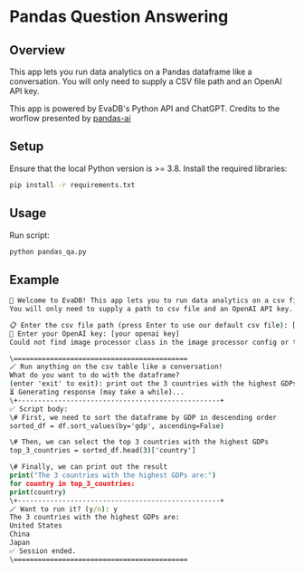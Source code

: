 # Pandas Question Answering

## Overview
This app lets you run data analytics on a Pandas dataframe like a conversation. You will only need to supply a CSV file path and an OpenAI API key.

This app is powered by EvaDB's Python API and ChatGPT. Credits to the worflow presented by [pandas-ai](https://github.com/gventuri/pandas-ai)

## Setup
Ensure that the local Python version is >= 3.8. Install the required libraries:

```bat
pip install -r requirements.txt
```

## Usage
Run script: 
```bat
python pandas_qa.py
```

## Example

```bat
🔮 Welcome to EvaDB! This app lets you to run data analytics on a csv file like in a conversational manner.
You will only need to supply a path to csv file and an OpenAI API key.

📋 Enter the csv file path (press Enter to use our default csv file): [enter]
🔑 Enter your OpenAI key: [your openai key]
Could not find image processor class in the image processor config or the model config. Loading based on pattern matching with the model's feature extractor configuration.

\===========================================
🪄 Run anything on the csv table like a conversation!
What do you want to do with the dataframe?
(enter 'exit' to exit): print out the 3 countries with the highest GDPs
⏳ Generating response (may take a while)...
\+--------------------------------------------------+
✅ Script body:
\# First, we need to sort the dataframe by GDP in descending order
sorted_df = df.sort_values(by='gdp', ascending=False)

\# Then, we can select the top 3 countries with the highest GDPs
top_3_countries = sorted_df.head(3)['country']

\# Finally, we can print out the result
print("The 3 countries with the highest GDPs are:")
for country in top_3_countries:
print(country)
\+--------------------------------------------------+
🪄 Want to run it? (y/n): y
The 3 countries with the highest GDPs are:
United States
China
Japan
✅ Session ended.
\===========================================